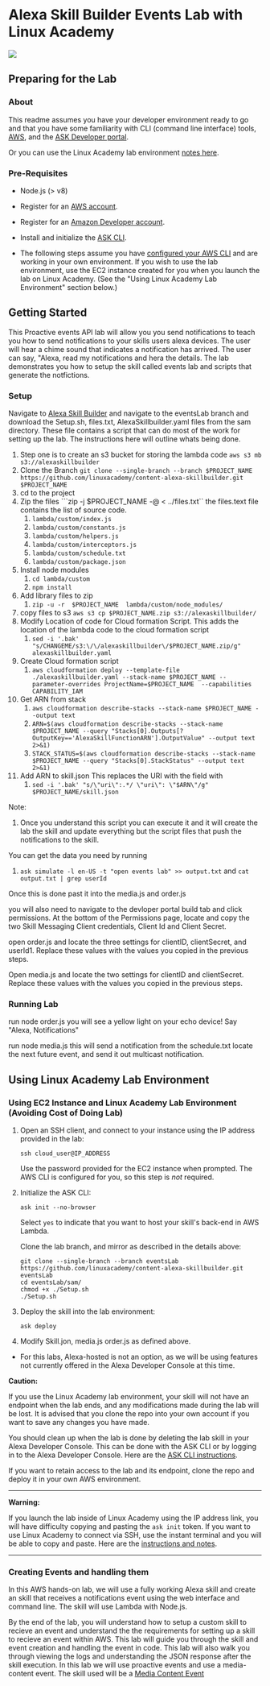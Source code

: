 # Alexa Skill Builder Events Lab with Linux Academy
<img src="https://app.linuxacademy.com/assets/img/generic-course-banner.png" />

## Preparing for the Lab

### About
This readme assumes you have your developer environment ready to go and that you have some familiarity with CLI (command line interface) tools, [AWS](https://aws.amazon.com/), and the [ASK Developer portal](https://developer.amazon.com/alexa-skills-kit?&sc_category=Owned&sc_channel=RD&sc_campaign=Evangelism2018&sc_publisher=github&sc_content=Content&sc_detail=hello-world-nodejs-V2_CLI-1&sc_funnel=Convert&sc_country=WW&sc_medium=Owned_RD_Evangelism2018_github_Content_hello-world-nodejs-V2_CLI-1_Convert_WW_beginnersdevs&sc_segment=beginnersdevs).

Or you can use the Linux Academy lab environment [notes here](https://github.com/linuxacademy/content-alexa-skillbuilder/blob/intentsLab/instructions/intentLab.md#note-using-ec2-instance-and-linux-academy-lab-environment-avoiding-cost-of-doing-lab).

### Pre-Requisites

* Node.js (> v8)
* Register for an [AWS account](https://aws.amazon.com/).
* Register for an [Amazon Developer account](https://developer.amazon.com?&sc_category=Owned&sc_channel=RD&sc_campaign=Evangelism2018&sc_publisher=github&sc_content=Content&sc_detail=hello-world-nodejs-V2_CLI-1&sc_funnel=Convert&sc_country=WW&sc_medium=Owned_RD_Evangelism2018_github_Content_hello-world-nodejs-V2_CLI-1_Convert_WW_beginnersdevs&sc_segment=beginnersdevs).
* Install and initialize the [ASK CLI](https://developer.amazon.com/docs/smapi/quick-start-alexa-skills-kit-command-line-interface.html?&sc_category=Owned&sc_channel=RD&sc_campaign=Evangelism2018&sc_publisher=github&sc_content=Content&sc_detail=hello-world-nodejs-V2_CLI-1&sc_funnel=Convert&sc_country=WW&sc_medium=Owned_RD_Evangelism2018_github_Content_hello-world-nodejs-V2_CLI-1_Convert_WW_beginnersdevs&sc_segment=beginnersdevs).

* The following steps assume you have [configured your AWS CLI](https://docs.aws.amazon.com/cli/latest/userguide/cli-chap-configure.html) and are working in your own environment. If you wish to use the lab environment, use the EC2 instance created for you when you launch the lab on Linux Academy. (See the "Using Linux Academy Lab Environment" section below.)

## Getting Started

This Proactive events API lab will allow you you send notifications to teach you how to send notifications to your skills users alexa devices. The user will hear a chime sound that indicates a notification has arrived. The user can say, "Alexa, read my notifications and hera the details. 
The lab demonstrates you how to setup the skill called events lab and scripts that generate the notfictions. 

### Setup 

Navigate to [Alexa Skill Builder](https://github.com/linuxacademy/content-alexa-skillbuilder) and navigate to the eventsLab branch and download the Setup.sh, files.txt, AlexaSkillbuilder.yaml files from the sam directory. 
These file contains a script that can do most of the work for setting up the lab. The instructions here will outline whats being done. 

1. Step one is to create an s3 bucket for storing the lambda code ```aws s3 mb s3://alexaskillbuilder```
2. Clone the Branch ``` git clone --single-branch --branch $PROJECT_NAME https://github.com/linuxacademy/content-alexa-skillbuilder.git $PROJECT_NAME ```
3. cd to the project 
4. Zip the files ```zip -j  $PROJECT_NAME -@ < ../files.txt`` the files.text file contains the list of source code. 
   1.  ```lambda/custom/index.js```
   2.  ```lambda/custom/constants.js```
   3.  ```lambda/custom/helpers.js```
   4.  ```lambda/custom/interceptors.js```
   5.  ```lambda/custom/schedule.txt```
   6.  ```lambda/custom/package.json ```
5. Install node modules 
    1. ```cd lambda/custom``` 
    2. ```npm install```
6. Add library files to zip 
    1. ```zip -u -r  $PROJECT_NAME  lambda/custom/node_modules/```
7. copy files to s3 ```aws s3 cp $PROJECT_NAME.zip s3://alexaskillbuilder/```
8. Modify Location of code for Cloud formation Script.  This adds the location of the lambda code to the cloud formation script
    1. ```sed -i '.bak' "s/CHANGEME/s3:\/\/alexaskillbuilder\/$PROJECT_NAME.zip/g" alexaskillbuilder.yaml ```
9. Create Cloud formation script 
    1. ```aws cloudformation deploy --template-file ./alexaskillbuilder.yaml --stack-name $PROJECT_NAME --parameter-overrides ProjectName=$PROJECT_NAME  --capabilities CAPABILITY_IAM ```
10. Get ARN from stack
    1. ```aws cloudformation describe-stacks --stack-name $PROJECT_NAME --output text```
    2. ```ARN=$(aws cloudformation describe-stacks --stack-name $PROJECT_NAME --query "Stacks[0].Outputs[?OutputKey=='AlexaSkillFunctionARN'].OutputValue" --output text 2>&1)```
    3. ```STACK_STATUS=$(aws cloudformation describe-stacks --stack-name $PROJECT_NAME --query "Stacks[0].StackStatus" --output text 2>&1)```
11.  Add ARN to skill.json This replaces the URI with the field with 
     1. ```sed -i '.bak' "s/\"uri\":.*/ \"uri\": \"$ARN\"/g" $PROJECT_NAME/skill.json ```

Note: 
1. Once you understand this script you can execute it and it will create the lab the skill and update everything but the script files that push the notifications to the skill. 

You can get the data you need by running 
1. ``` ask simulate -l en-US -t "open events lab" >> output.txt ```
and ```cat output.txt | grep userId```

Once this is done past it into the media.js and order.js

you will also need to navigate to the devloper portal build tab and click permissions. 
At the bottom of the Permissions page, locate and copy the two Skill Messaging Client credentials, Client Id and Client Secret.

open order.js and locate the three settings for clientID, clientSecret, and userId1.
Replace these values with the values you copied in the previous steps.

Open media.js and locate the two settings for clientID and clientSecret.
Replace these values with the values you copied in the previous steps. 

### Running Lab
run node order.js you will see a yellow light on your echo device! Say "Alexa, Notifications"

run node media.js this will send a notification from the schedule.txt locate the next future event, and send it out multicast notification. 

## Using Linux Academy Lab Environment
### Using EC2 Instance and Linux Academy Lab Environment (Avoiding Cost of Doing Lab)

1. Open an SSH client, and connect to your instance using the IP address provided in the lab:

    ```
    ssh cloud_user@IP_ADDRESS
    ```

    Use the password provided for the EC2 instance when prompted. The AWS CLI is configured for you, so this step is *not* required.

2. Initialize the ASK CLI:

    ```
    ask init --no-browser
    ```

    Select `yes` to indicate that you want to host your skill's back-end in AWS Lambda.

    Clone the lab branch, and mirror as described in the details above:

    ```
    git clone --single-branch --branch eventsLab https://github.com/linuxacademy/content-alexa-skillbuilder.git eventsLab
    cd eventsLab/sam/
    chmod +x ./Setup.sh 
    ./Setup.sh 
    ```

3. Deploy the skill into the lab environment:

    ```
    ask deploy
    ```
4. Modify Skill.jon, media.js order.js as defined above. 


* For this labs, Alexa-hosted is not an option, as we will be using features not currently offered in the Alexa Developer Console at this time.

**Caution:**

If you use the Linux Academy lab environment, your skill will not have an endpoint when the lab ends, and any modifications made during the lab will be lost. It is advised that you clone the repo into your own account if you want to save any changes you have made.

You should clean up when the lab is done by deleting the lab skill in your Alexa Developer Console. This can be done with the ASK CLI or by logging in to the Alexa Developer Console. Here are the [ASK CLI instructions](https://developer.amazon.com/docs/smapi/ask-cli-command-reference.html#delete-skill-subcommand).

If you want to retain access to the lab and its endpoint, clone the repo and deploy it in your own AWS environment.

---
**Warning:**

If you launch the lab inside of Linux Academy using the IP address link, you will have difficulty copying and pasting the `ask init` token. If you want to use Linux Academy to connect via SSH, use the instant terminal and you will be able to copy and paste. Here are the [instructions and notes](https://support.linuxacademy.com/hc/en-us/articles/360026736411-How-do-I-Copy-and-Paste-in-Hands-On-Labs-).

---


### Creating Events and handling them
In this AWS hands-on lab, we will use a fully working Alexa skill and create an skill that receives a notifications event using the web interface and command line. The skill will use Lambda with Node.js. 

By the end of the lab, you will understand how to setup a custom skill to recieve an event and understand the the requirements for setting up a skill to recieve an event within AWS. This lab will guide you through the skill and event creation and handling the event in code. This lab will also walk you through viewing the logs and understanding the JSON response after the skill execution. 
In this lab we will use proactive events and use a media-content event. 
The skill used will be a [Media Content Event](https://developer.amazon.com/docs/smapi/schemas-for-proactive-events.html#media-content)
